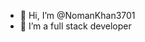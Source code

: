 - 👋 Hi, I’m @NomanKhan3701
- 👀 I’m a full stack developer

<!---
NomanKhan3701/NomanKhan3701 is a ✨ special ✨ repository because its `README.md` (this file) appears on your GitHub profile.
You can click the Preview link to take a look at your changes.
--->
